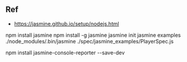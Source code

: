 ## Ref
* https://jasmine.github.io/setup/nodejs.html

npm install jasmine
npm install -g jasmine
jasmine init
jasmine examples
./node_modules/.bin/jasmine  ./spec/jasmine_examples/PlayerSpec.js

npm install jasmine-console-reporter --save-dev
